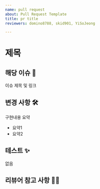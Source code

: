 ```yaml
---
name: pull request
about: Pull Request Template
title: pr title
reviewers: domino8788, skid901, YiSoJeong

---
```


# 제목

## 해당 이슈 📎

이슈 제목 및 링크

## 변경 사항 🛠

구현내용 요약

- 요약1
- 요약2

## 테스트 ✨

없음

## 리뷰어 참고 사항 🙋‍♀️

